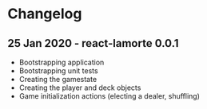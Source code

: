 # Changelog

## 25 Jan 2020 - react-lamorte 0.0.1

* Bootstrapping application
* Bootstrapping unit tests
* Creating the gamestate
* Creating the player and deck objects
* Game initialization actions (electing a dealer, shuffling)
